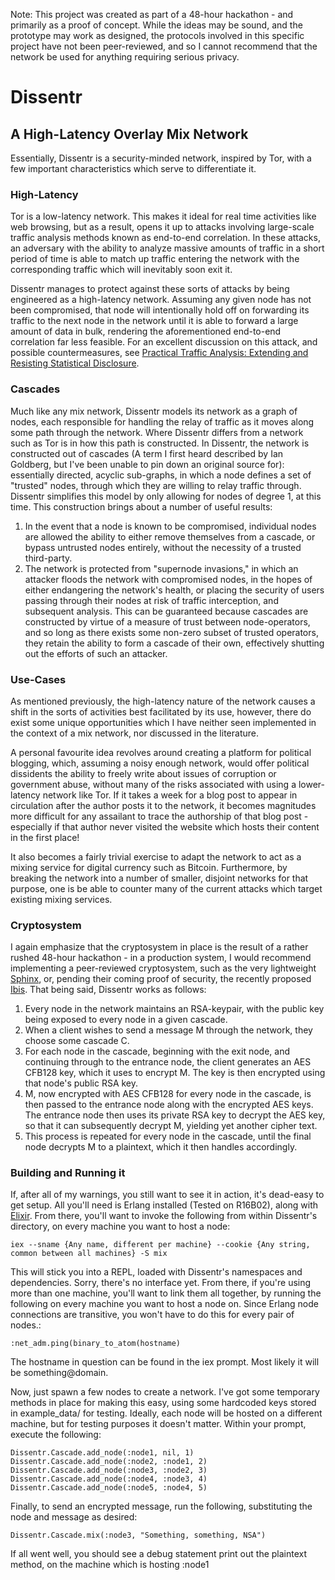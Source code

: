 Note: This project was created as part of a 48-hour hackathon - and primarily as a proof of concept. While the ideas may be sound, and the prototype may work as designed, the protocols involved in this specific project have not been peer-reviewed, and so I cannot recommend that the network be used for anything requiring serious privacy.

# Dissentr
## A High-Latency Overlay Mix Network

Essentially, Dissentr is a security-minded network, inspired by Tor, with a few important characteristics which serve to differentiate it.

### High-Latency

Tor is a low-latency network. This makes it ideal for real time activities like web browsing, but as a result, opens it up to attacks involving large-scale traffic analysis methods known as end-to-end correlation. In these attacks, an adversary with the ability to analyze massive amounts of traffic in a short period of time is able to match up traffic entering the network with the corresponding traffic which will inevitably soon exit it.

Dissentr manages to protect against these sorts of attacks by being engineered as a high-latency network. Assuming any given node has not been compromised, that node will intentionally hold off on forwarding its traffic to the next node in the network until it is able to forward a large amount of data in bulk, rendering the aforementioned end-to-end correlation far less feasible. For an excellent discussion on this attack, and possible countermeasures, see [Practical Traffic Analysis:
Extending and Resisting Statistical Disclosure](http://freehaven.net/doc/e2e-traffic/e2e-traffic.pdf).

### Cascades
Much like any mix network, Dissentr models its network as a graph of nodes, each responsible for handling the relay of traffic as it moves along some path through the network. Where Dissentr differs from a network such as Tor is in how this path is constructed. In Dissentr, the network is constructed out of cascades (A term I first heard described by Ian Goldberg, but I've been unable to pin down an original source for): essentially directed, acyclic sub-graphs, in which a node defines a set of "trusted" nodes, through which they are willing to relay traffic through. Dissentr simplifies this model by only allowing for nodes of degree 1, at this time. This construction brings about a number of useful results:

1. In the event that a node is known to be compromised, individual nodes are allowed the ability to either remove themselves from a cascade, or bypass untrusted nodes entirely, without the necessity of a trusted third-party.
2. The network is protected from "supernode invasions," in which an attacker floods the network with compromised nodes, in the hopes of either endangering the network's health, or placing the security of users passing through their nodes at risk of traffic interception, and subsequent analysis. This can be guaranteed because cascades are constructed by virtue of a measure of trust between node-operators, and so long as there exists some non-zero subset of trusted operators, they retain the ability to form a cascade of their own, effectively shutting out the efforts of such an attacker.

### Use-Cases
As mentioned previously, the high-latency nature of the network causes a shift in the sorts of activities best facilitated by its use, however, there do exist some unique opportunities which I have neither seen implemented in the context of a mix network, nor discussed in the literature.

A personal favourite idea revolves around creating a platform for political blogging, which, assuming a noisy enough network, would offer political dissidents the ability to freely write about issues of corruption or government abuse, without many of the risks associated with using a lower-latency network like Tor. If it takes a week for a blog post to appear in circulation after the author posts it to the network, it becomes magnitudes more difficult for any assailant to trace the authorship of that blog post - especially if that author never visited the website which hosts their content in the first place!

It also becomes a fairly trivial exercise to adapt the network to act as a mixing service for digital currency such as Bitcoin. Furthermore, by breaking the network into a number of smaller, disjoint networks for that purpose, one is be able to counter many of the current attacks which target existing mixing services.

### Cryptosystem
I again emphasize that the cryptosystem in place is the result of a rather rushed 48-hour hackathon - in a production system, I would recommend implementing a peer-reviewed cryptosystem, such as the very lightweight [Sphinx](http://www.cypherpunks.ca/~iang/pubs/Sphinx_Oakland09.pdf), or, pending their coming proof of security, the recently proposed [Ibis](https://ibis.uwaterloo.ca/). That being said, Dissentr works as follows:

1. Every node in the network maintains an RSA-keypair, with the public key being exposed to every node in a given cascade.
2. When a client wishes to send a message M through the network, they choose some cascade C.
3. For each node in the cascade, beginning with the exit node, and continuing through to the entrance node, the client generates an AES CFB128 key, which it uses to encrypt M. The key is then encrypted using that node's public RSA key.
4. M, now encrypted with AES CFB128 for every node in the cascade, is then passed to the entrance node along with the encrypted AES keys. The entrance node then uses its private RSA key to decrypt the AES key, so that it can subsequently decrypt M, yielding yet another cipher text.
5. This process is repeated for every node in the cascade, until the final node decrypts M to a plaintext, which it then handles accordingly.

### Building and Running it

If, after all of my warnings, you still want to see it in action, it's dead-easy to get setup. All you'll need is Erlang installed (Tested on R16B02), along with [Elixir](http://elixir-lang.org/). From there, you'll want to invoke the following from within Dissentr's directory, on every machine you want to host a node:

    iex --sname {Any name, different per machine} --cookie {Any string, common between all machines} -S mix
    
This will stick you into a REPL, loaded with Dissentr's namespaces and dependencies. Sorry, there's no interface yet. From there, if you're using more than one machine, you'll want to link them all together, by running the following on every machine you want to host a node on. Since Erlang node connections are transitive, you won't have to do this for every pair of nodes.:

    :net_adm.ping(binary_to_atom(hostname)
    
The hostname in question can be found in the iex prompt. Most likely it will be something@domain.

Now, just spawn a few nodes to create a network. I've got some temporary methods in place for making this easy, using some hardcoded keys stored in example_data/ for testing. Ideally, each node will be hosted on a different machine, but for testing purposes it doesn't matter. Within your prompt, execute the following:

    Dissentr.Cascade.add_node(:node1, nil, 1)
    Dissentr.Cascade.add_node(:node2, :node1, 2)
    Dissentr.Cascade.add_node(:node3, :node2, 3)
    Dissentr.Cascade.add_node(:node4, :node3, 4)
    Dissentr.Cascade.add_node(:node5, :node4, 5)
    
Finally, to send an encrypted message, run the following, substituting the node and message as desired:

    Dissentr.Cascade.mix(:node3, "Something, something, NSA")
    
If all went well, you should see a debug statement print out the plaintext method, on the machine which is hosting :node1
